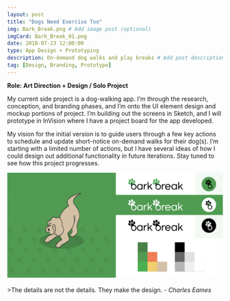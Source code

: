 ```yaml
---
layout: post
title: "Dogs Need Exercise Too"
img: Bark_Break.png # Add image post (optional)
imgCard: Bark_Break_01.png
date: 2018-07-23 12:00:00 
type: App Design + Prototyping
description: On-demand dog walks and play breaks # Add post description (optional)
tag: [Design, Branding, Prototype]
---
```

<b>Role: Art Direction + Design / Solo Project</b>

My current side project is a dog-walking app.  I’m through the research, conception, and branding phases, and I’m onto the UI element design and mockup portions of project.  I’m building out the screens in Sketch, and I will prototype in InVision where I have a project board for the app developed.

My vision for the initial version is to guide users through a few key actions to schedule and update short-notice on-demand walks for their dog(s).  I’m starting with a limited number of actions, but I have several ideas of how I could design out additional functionality in future iterations.  Stay tuned to see how this project progresses.   

<div class="post_image_addl">
    <img src="/assets/img/Bark_Break_Elements.png" alt="Elements of the Bark Break brand">
</div>
<br/>
>The details are not the details. They make the design. <cite>- Charles Eames</cite>